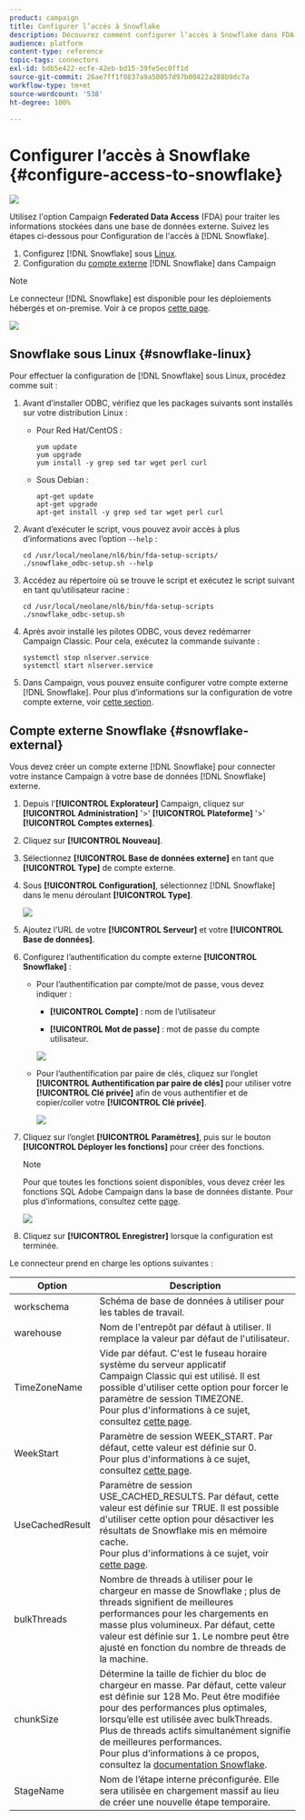 ```yaml
---
product: campaign
title: Configurer l’accès à Snowflake
description: Découvrez comment configurer l’accès à Snowflake dans FDA
audience: platform
content-type: reference
topic-tags: connectors
exl-id: bdb5e422-ecfe-42eb-bd15-39fe5ec0ff1d
source-git-commit: 26ae7ff1f0837a9a50057d97b00422a288b9dc7a
workflow-type: tm+mt
source-wordcount: '538'
ht-degree: 100%

---
```


# Configurer l’accès à Snowflake {#configure-access-to-snowflake}

![](../../assets/v7-only.svg)

Utilisez l&#39;option Campaign **Federated Data Access** (FDA) pour traiter les informations stockées dans une base de données externe. Suivez les étapes ci-dessous pour Configuration de l&#39;accès à [!DNL Snowflake].

1. Configurez [!DNL Snowflake] sous [Linux](#snowflake-linux).
1. Configuration du [compte externe](#snowflake-external) [!DNL Snowflake] dans Campaign

>[!NOTE]
>
>Le connecteur [!DNL Snowflake] est disponible pour les déploiements hébergés et on-premise. Voir à ce propos [cette page](../../installation/using/capability-matrix.md).

![](assets/snowflake_3.png)

## Snowflake sous Linux {#snowflake-linux}

Pour effectuer la configuration de [!DNL Snowflake] sous Linux, procédez comme suit :

1. Avant d’installer ODBC, vérifiez que les packages suivants sont installés sur votre distribution Linux :

   * Pour Red Hat/CentOS :

      ```
      yum update
      yum upgrade
      yum install -y grep sed tar wget perl curl
      ```

   * Sous Debian :

      ```
      apt-get update
      apt-get upgrade
      apt-get install -y grep sed tar wget perl curl
      ```

1. Avant d’exécuter le script, vous pouvez avoir accès à plus d’informations avec l’option `--help` :

   ```
   cd /usr/local/neolane/nl6/bin/fda-setup-scripts/
   ./snowflake_odbc-setup.sh --help
   ```

1. Accédez au répertoire où se trouve le script et exécutez le script suivant en tant qu’utilisateur racine :

   ```
   cd /usr/local/neolane/nl6/bin/fda-setup-scripts
   ./snowflake_odbc-setup.sh
   ```

1. Après avoir installé les pilotes ODBC, vous devez redémarrer Campaign Classic. Pour cela, exécutez la commande suivante :

   ```
   systemctl stop nlserver.service
   systemctl start nlserver.service
   ```

1. Dans Campaign, vous pouvez ensuite configurer votre compte externe [!DNL Snowflake]. Pour plus d’informations sur la configuration de votre compte externe, voir [cette section](#snowflake-external).

## Compte externe Snowflake {#snowflake-external}

Vous devez créer un compte externe [!DNL Snowflake] pour connecter votre instance Campaign à votre base de données [!DNL Snowflake] externe.

1. Depuis l&#39;**[!UICONTROL Explorateur]** Campaign, cliquez sur **[!UICONTROL Administration]** &#39;>&#39; **[!UICONTROL Plateforme]** &#39;>&#39; **[!UICONTROL Comptes externes]**.

1. Cliquez sur **[!UICONTROL Nouveau]**.

1. Sélectionnez **[!UICONTROL Base de données externe]** en tant que **[!UICONTROL Type]** de compte externe.

1. Sous **[!UICONTROL Configuration]**, sélectionnez [!DNL Snowflake] dans le menu déroulant **[!UICONTROL Type]**.

   ![](assets/snowflake_5.png)

1. Ajoutez l’URL de votre **[!UICONTROL Serveur]** et votre **[!UICONTROL Base de données]**.

1. Configurez l’authentification du compte externe **[!UICONTROL Snowflake]** :

   * Pour l’authentification par compte/mot de passe, vous devez indiquer :

      * **[!UICONTROL Compte]** : nom de l’utilisateur

      * **[!UICONTROL Mot de passe]** : mot de passe du compte utilisateur.

      ![](assets/snowflake.png)

   * Pour l’authentification par paire de clés, cliquez sur l’onglet **[!UICONTROL Authentification par paire de clés]** pour utiliser votre **[!UICONTROL Clé privée]** afin de vous authentifier et de copier/coller votre **[!UICONTROL Clé privée]**.

      ![](assets/snowflake_4.png)


1. Cliquez sur l’onglet **[!UICONTROL Paramètres]**, puis sur le bouton **[!UICONTROL Déployer les fonctions]** pour créer des fonctions.

   >[!NOTE]
   >
   >Pour que toutes les fonctions soient disponibles, vous devez créer les fonctions SQL Adobe Campaign dans la base de données distante. Pour plus d’informations, consultez cette [page](../../configuration/using/adding-additional-sql-functions.md).

   ![](assets/snowflake_2.png)

1. Cliquez sur **[!UICONTROL Enregistrer]** lorsque la configuration est terminée.

Le connecteur prend en charge les options suivantes :

| Option | Description |
|---|---|
| workschema | Schéma de base de données à utiliser pour les tables de travail. |
| warehouse | Nom de l&#39;entrepôt par défaut à utiliser. Il remplace la valeur par défaut de l&#39;utilisateur. |
| TimeZoneName | Vide par défaut. C&#39;est le fuseau horaire système du serveur applicatif Campaign Classic qui est utilisé. Il est possible d&#39;utiliser cette option pour forcer le paramètre de session TIMEZONE. <br>Pour plus d&#39;informations à ce sujet, consultez [cette page](https://docs.snowflake.net/manuals/sql-reference/parameters.html#timezone). |
| WeekStart | Paramètre de session WEEK_START. Par défaut, cette valeur est définie sur 0. <br>Pour plus d&#39;informations à ce sujet, consultez [cette page](https://docs.snowflake.com/en/sql-reference/parameters.html#week-start). |
| UseCachedResult | Paramètre de session USE_CACHED_RESULTS. Par défaut, cette valeur est définie sur TRUE. Il est possible d&#39;utiliser cette option pour désactiver les résultats de Snowflake mis en mémoire cache. <br>Pour plus d&#39;informations à ce sujet, voir [cette page](https://docs.snowflake.net/manuals/user-guide/querying-persisted-results.html). |
| bulkThreads | Nombre de threads à utiliser pour le chargeur en masse de Snowflake ; plus de threads signifient de meilleures performances pour les chargements en masse plus volumineux. Par défaut, cette valeur est définie sur 1. Le nombre peut être ajusté en fonction du nombre de threads de la machine. |
| chunkSize | Détermine la taille de fichier du bloc de chargeur en masse. Par défaut, cette valeur est définie sur 128 Mo. Peut être modifiée pour des performances plus optimales, lorsqu’elle est utilisée avec bulkThreads. Plus de threads actifs simultanément signifie de meilleures performances. <br>Pour plus d’informations à ce propos, consultez la [documentation Snowflake](https://docs.snowflake.net/manuals/sql-reference/sql/put.html). |
| StageName | Nom de l’étape interne préconfigurée. Elle sera utilisée en chargement massif au lieu de créer une nouvelle étape temporaire. |
